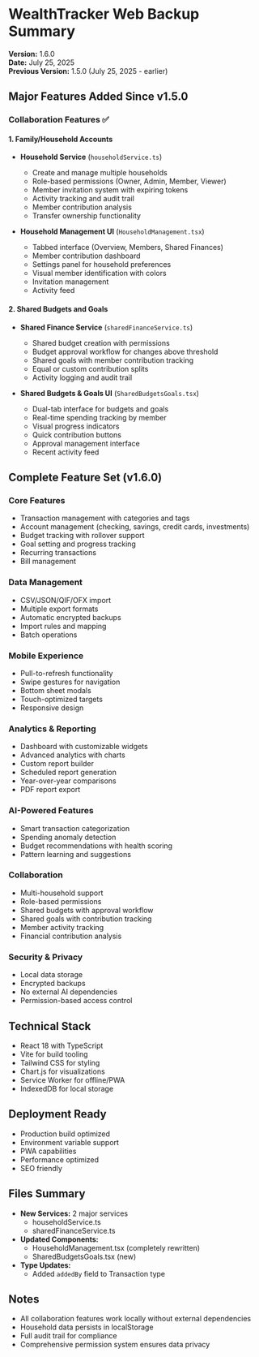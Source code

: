 # WealthTracker Web Backup Summary
**Version:** 1.6.0  
**Date:** July 25, 2025  
**Previous Version:** 1.5.0 (July 25, 2025 - earlier)

## Major Features Added Since v1.5.0

### Collaboration Features ✅

#### 1. Family/Household Accounts
- **Household Service** (`householdService.ts`)
  - Create and manage multiple households
  - Role-based permissions (Owner, Admin, Member, Viewer)
  - Member invitation system with expiring tokens
  - Activity tracking and audit trail
  - Member contribution analysis
  - Transfer ownership functionality

- **Household Management UI** (`HouseholdManagement.tsx`)
  - Tabbed interface (Overview, Members, Shared Finances)
  - Member contribution dashboard
  - Settings panel for household preferences
  - Visual member identification with colors
  - Invitation management
  - Activity feed

#### 2. Shared Budgets and Goals
- **Shared Finance Service** (`sharedFinanceService.ts`)
  - Shared budget creation with permissions
  - Budget approval workflow for changes above threshold
  - Shared goals with member contribution tracking
  - Equal or custom contribution splits
  - Activity logging and audit trail

- **Shared Budgets & Goals UI** (`SharedBudgetsGoals.tsx`)
  - Dual-tab interface for budgets and goals
  - Real-time spending tracking by member
  - Visual progress indicators
  - Quick contribution buttons
  - Approval management interface
  - Recent activity feed

## Complete Feature Set (v1.6.0)

### Core Features
- Transaction management with categories and tags
- Account management (checking, savings, credit cards, investments)
- Budget tracking with rollover support
- Goal setting and progress tracking
- Recurring transactions
- Bill management

### Data Management
- CSV/JSON/QIF/OFX import
- Multiple export formats
- Automatic encrypted backups
- Import rules and mapping
- Batch operations

### Mobile Experience
- Pull-to-refresh functionality
- Swipe gestures for navigation
- Bottom sheet modals
- Touch-optimized targets
- Responsive design

### Analytics & Reporting
- Dashboard with customizable widgets
- Advanced analytics with charts
- Custom report builder
- Scheduled report generation
- Year-over-year comparisons
- PDF report export

### AI-Powered Features
- Smart transaction categorization
- Spending anomaly detection
- Budget recommendations with health scoring
- Pattern learning and suggestions

### Collaboration
- Multi-household support
- Role-based permissions
- Shared budgets with approval workflow
- Shared goals with contribution tracking
- Member activity tracking
- Financial contribution analysis

### Security & Privacy
- Local data storage
- Encrypted backups
- No external AI dependencies
- Permission-based access control

## Technical Stack
- React 18 with TypeScript
- Vite for build tooling
- Tailwind CSS for styling
- Chart.js for visualizations
- Service Worker for offline/PWA
- IndexedDB for local storage

## Deployment Ready
- Production build optimized
- Environment variable support
- PWA capabilities
- Performance optimized
- SEO friendly

## Files Summary
- **New Services:** 2 major services
  - householdService.ts
  - sharedFinanceService.ts
- **Updated Components:** 
  - HouseholdManagement.tsx (completely rewritten)
  - SharedBudgetsGoals.tsx (new)
- **Type Updates:**
  - Added `addedBy` field to Transaction type

## Notes
- All collaboration features work locally without external dependencies
- Household data persists in localStorage
- Full audit trail for compliance
- Comprehensive permission system ensures data privacy